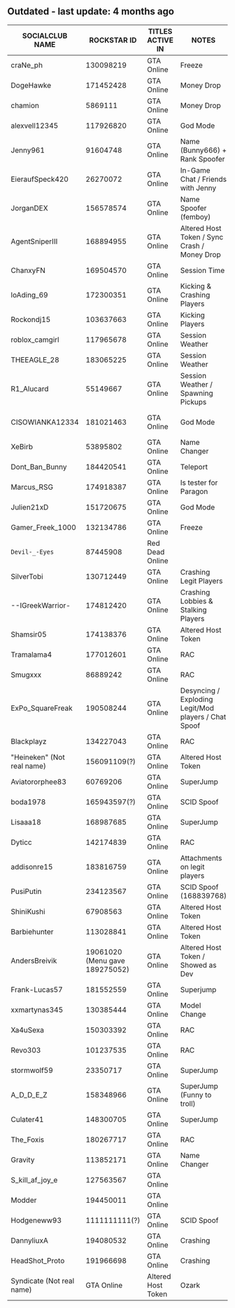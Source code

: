 ## Outdated - last update: 4 months ago

SOCIALCLUB NAME | ROCKSTAR ID | TITLES ACTIVE IN | NOTES | Menu
------------ | ------------- | ------------- | ------------- | ------------- 
craNe_ph     | 130098219     | GTA Online     | Freeze     | 
DogeHawke    | 171452428     | GTA Online     | Money Drop | 
chamion      | 5869111       | GTA Online     | Money Drop | Omega
alexvell12345     | 117926820       | GTA Online     | God Mode | Kiddions
Jenny961    | 91604748      | GTA Online     | Name (Bunny666) + Rank Spoofer | Cherax?
EieraufSpeck420    | 26270072     | GTA Online     | In-Game Chat / Friends with Jenny | Paragon(e)
JorganDEX    | 156578574    | GTA Online     | Name Spoofer (femboy) | Stand
AgentSniperIII   | 168894955    | GTA Online     | Altered Host Token / Sync Crash / Money Drop | Ozark
ChanxyFN   | 169504570    | GTA Online     | Session Time | 
loAding_69 | 172300351    | GTA Online     | Kicking & Crashing Players | 2take1
Rockondj15 | 103637663    | GTA Online     | Kicking Players | 
roblox_camgirl | 117965678    | GTA Online     | Session Weather | 
THEEAGLE_28 | 183065225   | GTA Online     | Session Weather | 
R1_Alucard | 55149667   | GTA Online     | Session Weather / Spawning Pickups | 
CISOWIANKA12334 | 181021463   | GTA Online    | God Mode | Free Menu (Not sure which)
XeBirb | 53895802   | GTA Online     | Name Changer | 2take1
Dont_Ban_Bunny | 184420541 | GTA Online  | Teleport | Cherax
Marcus_RSG | 174918387 | GTA Online  | Is tester for Paragon | Paragon(e)
Julien21xD | 151720675 | GTA Online  | God Mode | 
Gamer_Freek_1000 | 132134786 | GTA Online  | Freeze | 
``Devil-_-Eyes`` | 87445908 | Red Dead Online |  | Ozark
SilverTobi | 130712449 | GTA Online | Crashing Legit Players | Ozark
--IGreekWarrior- | 174812420 | GTA Online | Crashing Lobbies & Stalking Players | Paragon(e)
Shamsir05 | 174138376 | GTA Online | Altered Host Token | 
Tramalama4 | 177012601 | GTA Online | RAC | 
Smugxxx | 86889242 | GTA Online | RAC | 
ExPo_SquareFreak | 190508244 | GTA Online | Desyncing / Exploding Legit/Mod players / Chat Spoof | Cherax
Blackplayz | 134227043 | GTA Online | RAC | 
"Heineken" (Not real name) | 156091109(?) | GTA Online | Altered Host Token | 
Aviatororphee83 | 60769206 | GTA Online | SuperJump | 
boda1978 | 165943597(?) | GTA Online | SCID Spoof |
Lisaaa18 | 168987685 | GTA Online | SuperJump | 
Dyticc | 142174839 | GTA Online | RAC | 
addisonre15 | 183816759 | GTA Online | Attachments on legit players | Segs
PusiPutin | 234123567 | GTA Online | SCID Spoof (168839768) | 
ShiniKushi | 67908563 | GTA Online | Altered Host Token | 
Barbiehunter | 113028841 | GTA Online | Altered Host Token | 2take1
AndersBreivik | 19061020 (Menu gave 189275052) | GTA Online | Altered Host Token / Showed as Dev | 
Frank-Lucas57 | 181552559 | GTA Online | Superjump | 
xxmartynas345 | 130385444 | GTA Online | Model Change | 
Xa4uSexa | 150303392 | GTA Online | RAC | 
Revo303 | 101237535 | GTA Online | RAC | 
stormwolf59 | 23350717 | GTA Online | SuperJump | 
A_D_D_E_Z | 158348966 | GTA Online | SuperJump (Funny to troll) | 
Culater41 | 148300705 | GTA Online | SuperJump | 
The_Foxis | 180267717 | GTA Online | RAC |
Gravity | 113852171 | GTA Online | Name Changer |
S_kill_af_joy_e | 127563567 | GTA Online | | 2Take1
Modder | 194450011 | GTA Online | | Gravity
Hodgeneww93 | 1111111111(?) | GTA Online | SCID Spoof |
DannyliuxA | 194080532 | GTA Online | Crashing | Cherax
HeadShot_Proto | 191966698 | GTA Online | Crashing | Cherax
Syndicate (Not real name) | GTA Online | Altered Host Token | Ozark
